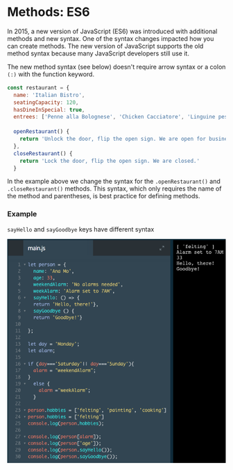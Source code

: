 # Methods: ES6

In 2015, a new version of JavaScript (ES6) was introduced with additional methods and new syntax. One of the syntax changes impacted how you can create methods. The new version of JavaScript supports the old method syntax because many JavaScript developers still use it.

The new method syntax (see below) doesn't require arrow syntax or a colon `(:)` with the function keyword.

```js
const restaurant = {
  name: 'Italian Bistro',
  seatingCapacity: 120,
  hasDineInSpecial: true,
  entrees: ['Penne alla Bolognese', 'Chicken Cacciatore', 'Linguine pesto'],

  openRestaurant() {
    return 'Unlock the door, flip the open sign. We are open for business!';
  },
  closeRestaurant() {
    return 'Lock the door, flip the open sign. We are closed.'
  }
  ```
In the example above we change the syntax for the `.openRestaurant()` and `.closeRestaurant()` methods. This syntax, which only requires the name of the method and parentheses, is best practice for defining methods.

### Example

`sayHello` and `sayGoodbye` keys have different syntax

![es6-methods](../es6-methods.png)

